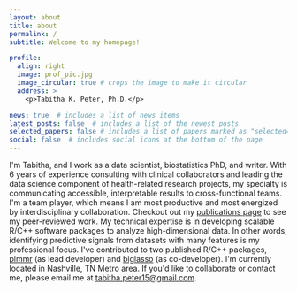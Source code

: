 ```yaml
---
layout: about
title: about
permalink: /
subtitle: Welcome to my homepage!

profile:
  align: right
  image: prof_pic.jpg
  image_circular: true # crops the image to make it circular
  address: >
    <p>Tabitha K. Peter, Ph.D.</p>

news: true  # includes a list of news items
latest_posts: false  # includes a list of the newest posts
selected_papers: false # includes a list of papers marked as "selected={true}"
social: false  # includes social icons at the bottom of the page
---
```


I'm Tabitha, and I work as a data scientist, biostatistics PhD, and writer. With 6 years of experience consulting with clinical collaborators and leading the data science component of health-related research projects, my specialty is communicating accessible, interpretable results to cross-functional teams. I'm a team player, which means I am most productive and most energized by interdisciplinary collaboration. Checkout out my [publications page](https://tabpeter.github.io/publications/) to see my peer-reviewed work. My technical expertise is in developing scalable R/C++ software packages to analyze high-dimensional data. In other words, identifying predictive signals from datasets with many features is my professional focus. I've contributed to two published R/C++ packages, [plmmr](https://github.com/pbreheny/plmmr) (as lead developer) and [biglasso](https://github.com/pbreheny/biglasso) (as co-developer). I'm currently located in Nashville, TN Metro area. If you'd like to collaborate or contact me, please email me at [tabitha.peter15\@gmail.com](mailto:tabitha.peter15@gmail.com).
